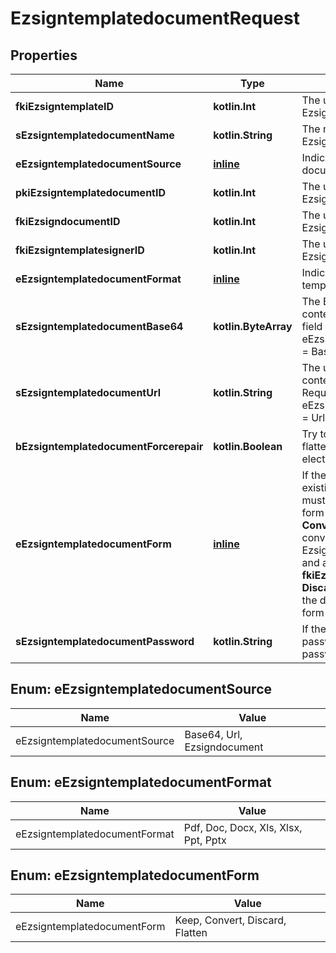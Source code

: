 
# EzsigntemplatedocumentRequest

## Properties
| Name | Type | Description | Notes |
| ------------ | ------------- | ------------- | ------------- |
| **fkiEzsigntemplateID** | **kotlin.Int** | The unique ID of the Ezsigntemplate |  |
| **sEzsigntemplatedocumentName** | **kotlin.String** | The name of the Ezsigntemplatedocument. |  |
| **eEzsigntemplatedocumentSource** | [**inline**](#EEzsigntemplatedocumentSource) | Indicates where to look for the document binary content. |  |
| **pkiEzsigntemplatedocumentID** | **kotlin.Int** | The unique ID of the Ezsigntemplatedocument |  [optional] |
| **fkiEzsigndocumentID** | **kotlin.Int** | The unique ID of the Ezsigndocument |  [optional] |
| **fkiEzsigntemplatesignerID** | **kotlin.Int** | The unique ID of the Ezsigntemplatesigner |  [optional] |
| **eEzsigntemplatedocumentFormat** | [**inline**](#EEzsigntemplatedocumentFormat) | Indicates the format of the template. |  [optional] |
| **sEzsigntemplatedocumentBase64** | **kotlin.ByteArray** | The Base64 encoded binary content of the document.  This field is Required when eEzsigntemplatedocumentSource &#x3D; Base64. |  [optional] |
| **sEzsigntemplatedocumentUrl** | **kotlin.String** | The url where the document content resides.  This field is Required when eEzsigntemplatedocumentSource &#x3D; Url. |  [optional] |
| **bEzsigntemplatedocumentForcerepair** | **kotlin.Boolean** | Try to repair the document or flatten it if it cannot be used for electronic signature. |  [optional] |
| **eEzsigntemplatedocumentForm** | [**inline**](#EEzsigntemplatedocumentForm) | If the document contains an existing PDF form this property must be set.  **Keep** leaves the form as-is in the document.  **Convert** removes the form and convert all the existing fields to Ezsigntemplateformfieldgroups and assign them to the specified **fkiEzsigntemplatesignerID**  **Discard** removes the form from the document  **Flatten** prints the form values in the document. |  [optional] |
| **sEzsigntemplatedocumentPassword** | **kotlin.String** | If the source template is password protected, the password to open/modify it. |  [optional] |


<a id="EEzsigntemplatedocumentSource"></a>
## Enum: eEzsigntemplatedocumentSource
| Name | Value |
| ---- | ----- |
| eEzsigntemplatedocumentSource | Base64, Url, Ezsigndocument |


<a id="EEzsigntemplatedocumentFormat"></a>
## Enum: eEzsigntemplatedocumentFormat
| Name | Value |
| ---- | ----- |
| eEzsigntemplatedocumentFormat | Pdf, Doc, Docx, Xls, Xlsx, Ppt, Pptx |


<a id="EEzsigntemplatedocumentForm"></a>
## Enum: eEzsigntemplatedocumentForm
| Name | Value |
| ---- | ----- |
| eEzsigntemplatedocumentForm | Keep, Convert, Discard, Flatten |



